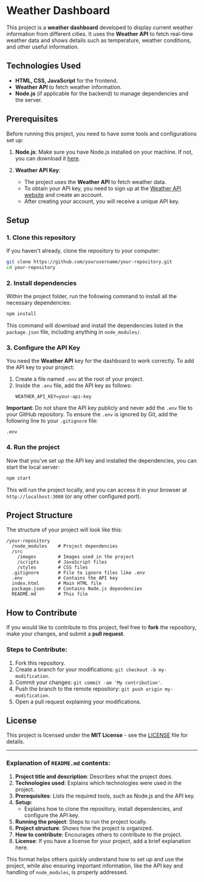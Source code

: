 # Weather Dashboard

This project is a **weather dashboard** developed to display current weather information from different cities. It uses the **Weather API** to fetch real-time weather data and shows details such as temperature, weather conditions, and other useful information.

## Technologies Used

- **HTML, CSS, JavaScript** for the frontend.
- **Weather API** to fetch weather information.
- **Node.js** (if applicable for the backend) to manage dependencies and the server.

## Prerequisites

Before running this project, you need to have some tools and configurations set up:

1. **Node.js**: Make sure you have Node.js installed on your machine. If not, you can download it [here](https://nodejs.org/).

2. **Weather API Key**:
   - The project uses the **Weather API** to fetch weather data.
   - To obtain your API key, you need to sign up at the [Weather API website](https://www.weatherapi.com/) and create an account.
   - After creating your account, you will receive a unique API key.

## Setup

### 1. **Clone this repository**

If you haven't already, clone the repository to your computer:

```bash
git clone https://github.com/yourusername/your-repository.git
cd your-repository
```

### 2. **Install dependencies**

Within the project folder, run the following command to install all the necessary dependencies:

```bash
npm install
```

This command will download and install the dependencies listed in the `package.json` file, including anything in `node_modules/`.

### 3. **Configure the API Key**

You need the **Weather API** key for the dashboard to work correctly. To add the API key to your project:

1. Create a file named `.env` at the root of your project.
2. Inside the `.env` file, add the API key as follows:
   ```
   WEATHER_API_KEY=your-api-key
   ```

**Important**: Do not share the API key publicly and never add the `.env` file to your GitHub repository. To ensure the `.env` is ignored by Git, add the following line to your `.gitignore` file:
   ```
   .env
   ```

### 4. **Run the project**

Now that you've set up the API key and installed the dependencies, you can start the local server:

```bash
npm start
```

This will run the project locally, and you can access it in your browser at `http://localhost:3000` (or any other configured port).

## Project Structure

The structure of your project will look like this:

```
/your-repository
  /node_modules    # Project dependencies
  /src
    /images        # Images used in the project
    /scripts       # JavaScript files
    /styles        # CSS files
  .gitignore       # File to ignore files like .env
  .env             # Contains the API key
  index.html       # Main HTML file
  package.json     # Contains Node.js dependencies
  README.md        # This file
```

## How to Contribute

If you would like to contribute to this project, feel free to **fork** the repository, make your changes, and submit a **pull request**.

### Steps to Contribute:

1. Fork this repository.
2. Create a branch for your modifications: `git checkout -b my-modification`.
3. Commit your changes: `git commit -am 'My contribution'`.
4. Push the branch to the remote repository: `git push origin my-modification`.
5. Open a pull request explaining your modifications.

## License

This project is licensed under the **MIT License** - see the [LICENSE](LICENSE) file for details.

---

### Explanation of `README.md` contents:

1. **Project title and description**: Describes what the project does.
2. **Technologies used**: Explains which technologies were used in the project.
3. **Prerequisites**: Lists the required tools, such as Node.js and the API key.
4. **Setup**:
   - Explains how to clone the repository, install dependencies, and configure the API key.
5. **Running the project**: Steps to run the project locally.
6. **Project structure**: Shows how the project is organized.
7. **How to contribute**: Encourages others to contribute to the project.
8. **License**: If you have a license for your project, add a brief explanation here.

This format helps others quickly understand how to set up and use the project, while also ensuring important information, like the API key and handling of `node_modules`, is properly addressed.

